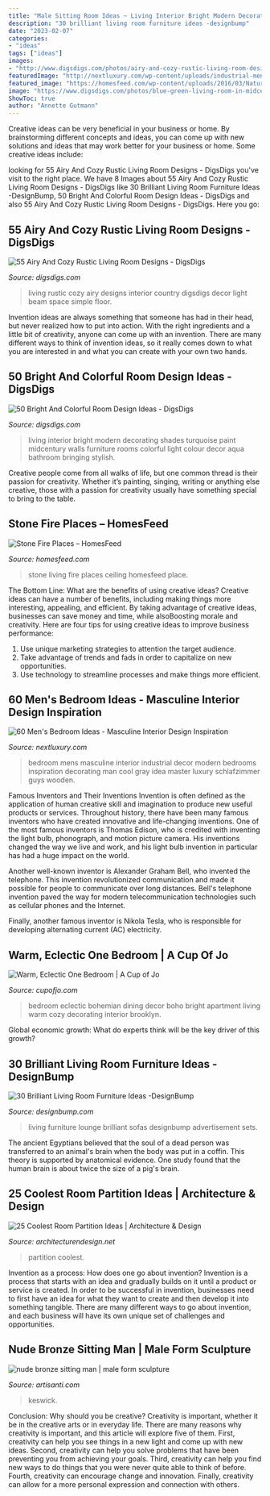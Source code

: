 ```yaml
---
title: "Male Sitting Room Ideas ~ Living Interior Bright Modern Decorating Shades Turquoise Paint Midcentury Walls Furniture Rooms Colorful Light Colour Decor Aqua Bathroom Bringing Stylish"
description: "30 brilliant living room furniture ideas -designbump"
date: "2023-02-07"
categories:
- "ideas"
tags: ["ideas"]
images:
- "http://www.digsdigs.com/photos/airy-and-cozy-rustic-living-room-designs-53-554x740.jpg"
featuredImage: "http://nextluxury.com/wp-content/uploads/industrial-mens-bedroom-ideas.jpg"
featured_image: "https://homesfeed.com/wp-content/uploads/2016/03/Natural-Stone-Fire-Places-With-White-Furniture-In-Living-Room-And-Fan-On-Beams-Ceiling.jpg"
image: "https://www.digsdigs.com/photos/blue-green-living-room-in-midcentury-style.jpg"
ShowToc: true
author: "Annette Gutmann"
---
```



Creative ideas can be very beneficial in your business or home. By brainstorming different concepts and ideas, you can come up with new solutions and ideas that may work better for your business or home. Some creative ideas include:

	

		
looking for 55 Airy And Cozy Rustic Living Room Designs - DigsDigs you've visit to the right place. We have 8 Images about 55 Airy And Cozy Rustic Living Room Designs - DigsDigs like 30 Brilliant Living Room Furniture Ideas -DesignBump, 50 Bright And Colorful Room Design Ideas - DigsDigs and also 55 Airy And Cozy Rustic Living Room Designs - DigsDigs. Here you go:
		
    
## 55 Airy And Cozy Rustic Living Room Designs - DigsDigs

<img loading=lazy src="http://www.digsdigs.com/photos/airy-and-cozy-rustic-living-room-designs-53-554x740.jpg" onerror="this.onerror=null;this.src='https://tse2.mm.bing.net/th?id=OIP.ZC_zRLiWik_ebMzzxLyA7QHaJ5&amp;pid=15.1';" alt="55 Airy And Cozy Rustic Living Room Designs - DigsDigs">

_Source: digsdigs.com_

>living rustic cozy airy designs interior country digsdigs decor light beam space simple floor. 

	

Invention ideas are always something that someone has had in their head, but never realized how to put into action. With the right ingredients and a little bit of creativity, anyone can come up with an invention. There are many different ways to think of invention ideas, so it really comes down to what you are interested in and what you can create with your own two hands.

    
## 50 Bright And Colorful Room Design Ideas - DigsDigs

<img loading=lazy src="https://www.digsdigs.com/photos/blue-green-living-room-in-midcentury-style.jpg" onerror="this.onerror=null;this.src='https://tse3.mm.bing.net/th?id=OIP.iPXzJd71bXxFQSsFlB0DrwHaJ4&amp;pid=15.1';" alt="50 Bright And Colorful Room Design Ideas - DigsDigs">

_Source: digsdigs.com_

>living interior bright modern decorating shades turquoise paint midcentury walls furniture rooms colorful light colour decor aqua bathroom bringing stylish. 

	

Creative people come from all walks of life, but one common thread is their passion for creativity. Whether it’s painting, singing, writing or anything else creative, those with a passion for creativity usually have something special to bring to the table.

    
## Stone Fire Places – HomesFeed

<img loading=lazy src="https://homesfeed.com/wp-content/uploads/2016/03/Natural-Stone-Fire-Places-With-White-Furniture-In-Living-Room-And-Fan-On-Beams-Ceiling.jpg" onerror="this.onerror=null;this.src='https://tse2.mm.bing.net/th?id=OIP.A3GSVJmppMF6GB67HW9HvgHaLG&amp;pid=15.1';" alt="Stone Fire Places – HomesFeed">

_Source: homesfeed.com_

>stone living fire places ceiling homesfeed place. 

	

The Bottom Line: What are the benefits of using creative ideas?
Creative ideas can have a number of benefits, including making things more interesting, appealing, and efficient. By taking advantage of creative ideas, businesses can save money and time, while alsoBoosting morale and creativity. Here are four tips for using creative ideas to improve business performance: 
1. Use unique marketing strategies to attention the target audience.
2. Take advantage of trends and fads in order to capitalize on new opportunities.
3. Use technology to streamline processes and make things more efficient. 

    
## 60 Men&#039;s Bedroom Ideas - Masculine Interior Design Inspiration

<img loading=lazy src="http://nextluxury.com/wp-content/uploads/industrial-mens-bedroom-ideas.jpg" onerror="this.onerror=null;this.src='https://tse2.mm.bing.net/th?id=OIP.G8w16s6tqYLwPUeZzLfCRgHaLH&amp;pid=15.1';" alt="60 Men&#039;s Bedroom Ideas - Masculine Interior Design Inspiration">

_Source: nextluxury.com_

>bedroom mens masculine interior industrial decor modern bedrooms inspiration decorating man cool gray idea master luxury schlafzimmer guys wooden. 

	

Famous Inventors and Their Inventions
Invention is often defined as the application of human creative skill and imagination to produce new useful products or services. Throughout history, there have been many famous inventors who have created innovative and life-changing inventions.
One of the most famous inventors is Thomas Edison, who is credited with inventing the light bulb, phonograph, and motion picture camera. His inventions changed the way we live and work, and his light bulb invention in particular has had a huge impact on the world.

Another well-known inventor is Alexander Graham Bell, who invented the telephone. This invention revolutionized communication and made it possible for people to communicate over long distances. Bell's telephone invention paved the way for modern telecommunication technologies such as cellular phones and the Internet.

Finally, another famous inventor is Nikola Tesla, who is responsible for developing alternating current (AC) electricity.

    
## Warm, Eclectic One Bedroom | A Cup Of Jo

<img loading=lazy src="http://cupofjo.com/wp-content/uploads/2016/01/park-slope-house-tour.jpg" onerror="this.onerror=null;this.src='https://tse3.mm.bing.net/th?id=OIP.ZKSGG6y454wWJPKQ5ziqmwHaKt&amp;pid=15.1';" alt="Warm, Eclectic One Bedroom | A Cup of Jo">

_Source: cupofjo.com_

>bedroom eclectic bohemian dining decor boho bright apartment living warm cozy decorating interior brooklyn. 

	

Global economic growth: What do experts think will be the key driver of this growth?
 

    
## 30 Brilliant Living Room Furniture Ideas -DesignBump

<img loading=lazy src="https://designbump.com/wp-content/uploads/2015/08/Living-Room-Furniture-Sets-Throughout-Decorate-Your-Lounge-With-Sofas-And-Armchairs.jpg" onerror="this.onerror=null;this.src='https://tse4.mm.bing.net/th?id=OIP.FW5U-asPCMma59KvpYwaAgHaDu&amp;pid=15.1';" alt="30 Brilliant Living Room Furniture Ideas -DesignBump">

_Source: designbump.com_

>living furniture lounge brilliant sofas designbump advertisement sets. 

	

The ancient Egyptians believed that the soul of a dead person was transferred to an animal's brain when the body was put in a coffin. This theory is supported by anatomical evidence. One study found that the human brain is about twice the size of a pig's brain.

    
## 25 Coolest Room Partition Ideas | Architecture &amp; Design

<img loading=lazy src="http://cdn.architecturendesign.net/wp-content/uploads/2014/08/753.jpg" onerror="this.onerror=null;this.src='https://tse1.mm.bing.net/th?id=OIP.vY66Fsip9dzeE_fMcrXXUQHaLK&amp;pid=15.1';" alt="25 Coolest Room Partition Ideas | Architecture &amp; Design">

_Source: architecturendesign.net_

>partition coolest. 

	

Invention as a process: How does one go about invention?
Invention is a process that starts with an idea and gradually builds on it until a product or service is created. In order to be successful in invention, businesses need to first have an idea for what they want to create and then develop it into something tangible. There are many different ways to go about invention, and each business will have its own unique set of challenges and opportunities.

    
## Nude Bronze Sitting Man | Male Form Sculpture

<img loading=lazy src="https://75.cdn.ekm.net/ekmps/shops/artisanti/images/Keswick-Sitting-Man-Sculpture-[2]-156870-p.jpg?v=1" onerror="this.onerror=null;this.src='https://tse2.mm.bing.net/th?id=OIP.gMYc-kZoOiq1EBInFTWGRgHaFj&amp;pid=15.1';" alt="nude bronze sitting man | male form sculpture">

_Source: artisanti.com_

>keswick. 

	

Conclusion: Why should you be creative?
Creativity is important, whether it be in the creative arts or in everyday life. There are many reasons why creativity is important, and this article will explore five of them. First, creativity can help you see things in a new light and come up with new ideas. Second, creativity can help you solve problems that have been preventing you from achieving your goals. Third, creativity can help you find new ways to do things that you were never quite able to think of before. Fourth, creativity can encourage change and innovation. Finally, creativity can allow for a more personal expression and connection with others.

